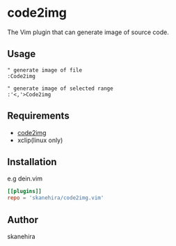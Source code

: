 # code2img
The Vim plugin that can generate image of source code.

## Usage
```vim
" generate image of file
:Code2img

" generate image of selected range
:'<,'>Code2img
```

## Requirements
- [code2img](https://github.com/skanehira/code2img)
- xclip(linux only)

## Installation
e.g dein.vim

```toml
[[plugins]]
repo = 'skanehira/code2img.vim'
```

## Author
skanehira

